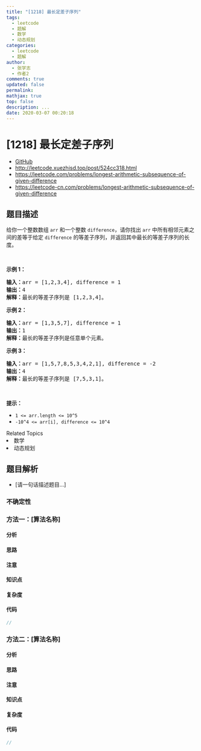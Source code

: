```yaml
---
title: "[1218] 最长定差子序列"
tags:
  - leetcode
  - 题解
  - 数学
  - 动态规划
categories:
  - leetcode
  - 题解
author:
  - 张学志
  - 作者2
comments: true
updated: false
permalink:
mathjax: true
top: false
description: ...
date: 2020-03-07 00:20:18
---
```



# [1218] 最长定差子序列
* [GitHub](https://github.com/algoboy101/LeetCodeCrowdsource/tree/master/_posts/QA/%5B1218%5D%20%E6%9C%80%E9%95%BF%E5%AE%9A%E5%B7%AE%E5%AD%90%E5%BA%8F%E5%88%97.md)
* http://leetcode.xuezhisd.top/post/524cc318.html
* https://leetcode.com/problems/longest-arithmetic-subsequence-of-given-difference
* https://leetcode-cn.com/problems/longest-arithmetic-subsequence-of-given-difference


## 题目描述

<p>给你一个整数数组&nbsp;<code>arr</code>&nbsp;和一个整数&nbsp;<code>difference</code>，请你找出&nbsp;<code>arr</code>&nbsp;中所有相邻元素之间的差等于给定&nbsp;<code>difference</code>&nbsp;的等差子序列，并返回其中最长的等差子序列的长度。</p>

<p>&nbsp;</p>

<p><strong>示例 1：</strong></p>

<pre><strong>输入：</strong>arr = [1,2,3,4], difference = 1
<strong>输出：</strong>4
<strong>解释：</strong>最长的等差子序列是 [1,2,3,4]。</pre>

<p><strong>示例&nbsp;2：</strong></p>

<pre><strong>输入：</strong>arr = [1,3,5,7], difference = 1
<strong>输出：</strong>1
<strong>解释：</strong>最长的等差子序列是任意单个元素。
</pre>

<p><strong>示例 3：</strong></p>

<pre><strong>输入：</strong>arr = [1,5,7,8,5,3,4,2,1], difference = -2
<strong>输出：</strong>4
<strong>解释：</strong>最长的等差子序列是 [7,5,3,1]。
</pre>

<p>&nbsp;</p>

<p><strong>提示：</strong></p>

<ul>
	<li><code>1 &lt;= arr.length &lt;= 10^5</code></li>
	<li><code>-10^4 &lt;= arr[i], difference &lt;= 10^4</code></li>
</ul>
<div><div>Related Topics</div><div><li>数学</li><li>动态规划</li></div></div>


## 题目解析
* [请一句话描述题目...]

### 不确定性


### 方法一：[算法名称]

#### 分析

#### 思路

#### 注意

#### 知识点

#### 复杂度

#### 代码

```cpp
//
```


### 方法二：[算法名称]

#### 分析

#### 思路

#### 注意

#### 知识点

#### 复杂度

#### 代码

```cpp
//
```


